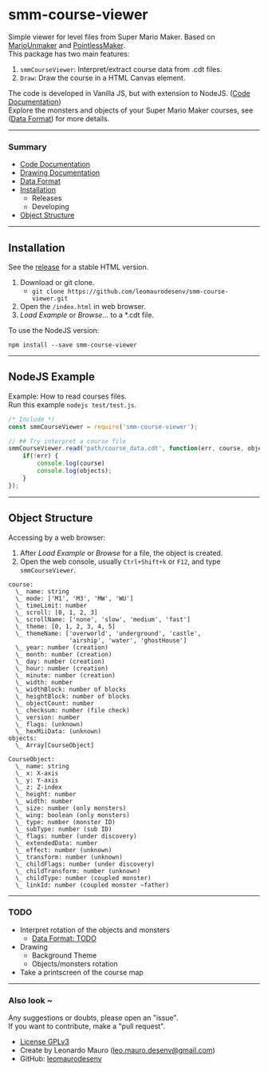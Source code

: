 # smm-course-viewer

Simple viewer for level files from Super Mario Maker. Based on [MarioUnmaker](https://github.com/Treeki/MarioUnmaker/) and [PointlessMaker](https://github.com/aboood40091/PointlessMaker).   
This package has two main features: 
1. `smmCourseViewer`: Interpret/extract course data from .cdt files.
2. `Draw`: Draw the course in a HTML Canvas element.

The code is developed in Vanilla JS, but with extension to NodeJS. ([Code Documentation](/lib))   
Explore the monsters and objects of your Super Mario Maker courses, see ([Data Format](FORMAT.md)) for more details.   
   
---
### Summary

- [Code Documentation](/lib)
- [Drawing Documentation](/draw)
- [Data Format](FORMAT.md)
- [Installation](#installation)
    - Releases
    - Developing
- [Object Structure](#object-structure)

---
## Installation

See the [release](https://github.com/leomaurodesenv/smm-course-viewer/releases) for a stable HTML version.

1. Download or git clone.
    - `git clone https://github.com/leomaurodesenv/smm-course-viewer.git`
2. Open the `/index.html` in web browser.
3. _Load Example_ or _Browse..._ to a \*.cdt file.


To use the NodeJS version:
```shell
npm install --save smm-course-viewer
```

---
## NodeJS Example

Example: How to read courses files.   
Run this example `nodejs test/test.js`.
```js
/* Include */
const smmCourseViewer = require('smm-course-viewer');

// ## Try interpret a course file
smmCourseViewer.read('path/course_data.cdt', function(err, course, objects) {
    if(!err) {
        console.log(course)
        console.log(objects);
    }
});
```

---
## Object Structure

Accessing by a web browser:   
1. After _Load Example_ or _Browse_ for a file, the object is created.   
2. Open the web console, usually `Ctrl+Shift+k` or `F12`, and type `smmCourseViewer`.

```
course: 
  \_ ​name: string
  \_ ​mode: ['M1', 'M3', 'MW', 'WU']
  \_ ​timeLimit: number
  \_ ​scroll: [0, 1, 2, 3]
  \_ ​scrollName: ['none', 'slow', 'medium', 'fast']
  \_ ​theme: [0, 1, 2, 3, 4, 5]
  \_ ​themeName: ['overworld', 'underground', 'castle', 
                 'airship', 'water', 'ghostHouse']
  \_ year: number (creation)
  \_ ​month: number (creation)
  \_ day: number (creation)
  \_ hour: number (creation)
  \_ ​minute: number (creation)
  \_ ​​width: number
  \_ ​​widthBlock: number of blocks
  \_ ​heightBlock: number of blocks
  \_ ​objectCount: number
  \_ checksum: number (file check)
  \_ ​version: number
  \_ flags: (unknown)
  \_ hexMiiData: (unknown)
objects:
  \_ Array[CourseObject]
```
   
```
CourseObject:
  \_ name: string
  \_ x: X-axis
  \_ ​y: Y-axis
  \_ z: Z-index
  \_ height: number
  \_ width: number
  \_ size: number (only monsters)
  \_ ​​wing: boolean (only monsters)
  \_ ​​type: number (monster ID)
  \_ subType: number (sub ID)
  \_ ​​​flags: number (under discovery)
  \_ ​​​extendedData: number
  \_ effect: number (unknown)
  \_ transform: number (unknown)
  \_ ​​​childFlags: number (under discovery)
​​​  \_ ​​​childTransform: number (unknown)
  \_ ​​​childType: number (coupled monster)
  \_ linkId: number (coupled monster ~father)
```
   
---
### TODO

- Interpret rotation of the objects and monsters
    - [Data Format: TODO](FORMAT.md)
- Drawing
    - Background Theme
    - Objects/monsters rotation
- Take a printscreen of the course map
   
---
### Also look ~

Any suggestions or doubts, please open an "issue".   
If you want to contribute, make a "pull request".   

- [License GPLv3](LICENSE)
- Create by Leonardo Mauro (leo.mauro.desenv@gmail.com)
- GitHub: [leomaurodesenv](https://github.com/leomaurodesenv/)